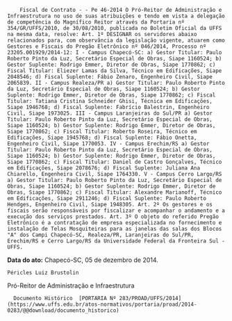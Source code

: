         Fiscal de Contrato - - Pe 46-2014 O Pró-Reitor de Administração e Infraestrutura no uso de suas atribuições e tendo em vista a delegação de competência do Magnífico Reitor através da Portaria nº 354/GR/UFFS/2010, de 30/08/2010, publicada no Boletim Oficial da UFFS na mesma data, resolve: Art. 1º DESIGNAR os servidores abaixo relacionados para, com observância da legislação vigente, atuarem como Gestores e Fiscais do Pregão Eletrônico nº 046/2014, Processo nº 23205.001929/2014-12: I - Campus Chapecó-SC: a) Gestor Titular: Paulo Roberto Pinto da Luz, Secretário Especial de Obras, Siape 1160524; b) Gestor Suplente: Rodrigo Emmer, Diretor de Obras, Siape 1770862; c) Fiscal Titular: Eliezer Lamas da Silva, Técnico em Edificações, Siape 2048546; d) Fiscal Suplente: Fábio Zenaro, Engenheiro Civil, Siape 2065839. II - Campus Realeza/PR a) Gestor Titular: Paulo Roberto Pinto da Luz, Secretário Especial de Obras, Siape 1160524; b) Gestor Suplente: Rodrigo Emmer, Diretor de Obras, Siape 1770862; c) Fiscal Titular: Tatiana Cristina Schneider Ghisi, Técnica em Edificações, Siape 1946768; d) Fiscal Suplente: Fabrício Balestrin, Engenheiro Civil, Siape 1973025. III - Campus Laranjeiras do Sul/PR a) Gestor Titular: Paulo Roberto Pinto da Luz, Secretário Especial de Obras, Siape 1160524; b) Gestor Suplente: Rodrigo Emmer, Diretor de Obras, Siape 1770862; c) Fiscal Titular: Roberto Roseira, Técnico em Edificações, Siape 1945768; d) Fiscal Suplente: Fábio Onetta, Engenheiro Civil, Siape 1770053. IV - Campus Erechim/RS a) Gestor Titular: Paulo Roberto Pinto da Luz, Secretário Especial de Obras, Siape 1160524; b) Gestor Suplente: Rodrigo Emmer, Diretor de Obras, Siape 1770862; c) Fiscal Titular: Daniel de Castro Gonçalves, Técnico em Edificações, Siape 2078676; d) Fiscal Suplente: Juliana Ana Chiarello, Engenheira Civil, Siape 1764330. V - Campus Cerro Largo/RS a) Gestor Titular: Paulo Roberto Pinto da Luz, Secretário Especial de Obras, Siape 1160524; b) Gestor Suplente: Rodrigo Emmer, Diretor de Obras, Siape 1770862; c) Fiscal Titular: Alexandre Marianoff, Técnico em Edificações, Siape 2911246; d) Fiscal Suplente: Paulo Roberto Hendges, Engenheiro Civil, Siape 1948305. Art. 2º Os gestores e os fiscais serão responsáveis por fiscalizar e acompanhar o andamento e a execução dos serviços prestados. Art. 3º O objeto do referido Pregão Eletrônico é a contratação de empresa especializada no fornecimento e instalação de Telas Mosquiteiras para as janelas das salas dos Blocos "A" dos Campi Chapecó-SC, Realeza/PR, Laranjeiras do Sul/PR, Erechim/RS e Cerro Largo/RS da Universidade Federal da Fronteira Sul - UFFS. 

   **Data do ato:** Chapecó-SC, 05 de dezembro de 2014.   
 

    Péricles Luiz Brustolin   
 Pró-Reitor de Administração e Infraestrutura 

      Documento Histórico  [PORTARIA Nº 283/PROAD/UFFS/2014](https://www.uffs.edu.br/atos-normativos/portaria/proad/2014-0283/@@download/documento_historico)     
      